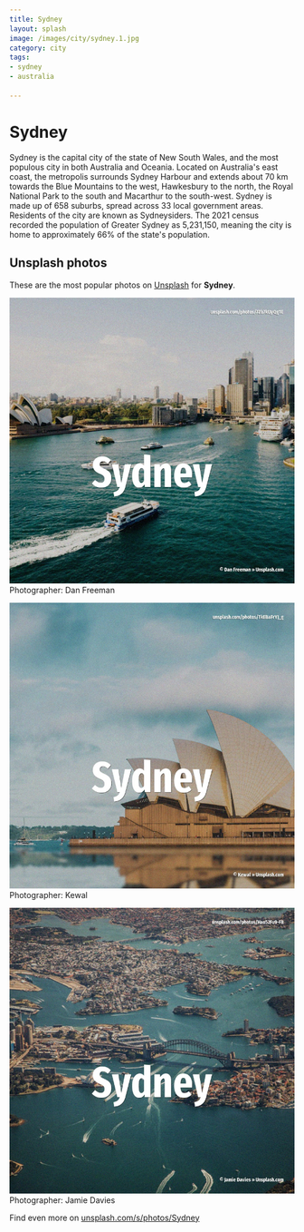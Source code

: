 ```yaml
---
title: Sydney
layout: splash
image: /images/city/sydney.1.jpg
category: city
tags:
- sydney
- australia

---
```

# Sydney

Sydney  is the capital city of the state of New South Wales, and the most populous city in both  Australia and Oceania. Located on Australia's east coast, the metropolis surrounds Sydney Harbour and extends about 70 km   towards the Blue Mountains to the west, Hawkesbury to the north, the Royal National Park to the  south and Macarthur to the south-west. Sydney is made up of 658 suburbs, spread across 33 local government areas. Residents of the city are known as Sydneysiders. The 2021 census recorded the population of Greater Sydney as 5,231,150, meaning the city is home to  approximately 66% of the state's population. 

 
## Unsplash photos
These are the most popular photos on [Unsplash](https://unsplash.com) for **Sydney**.
 
![Sydney](/images/city/sydney.1.jpg)
Photographer:  Dan Freeman
 
![Sydney](/images/city/sydney.2.jpg)
Photographer:  Kewal
 
![Sydney](/images/city/sydney.3.jpg)
Photographer:  Jamie Davies
 
Find even more on [unsplash.com/s/photos/Sydney](https://unsplash.com/s/photos/Sydney)
 
